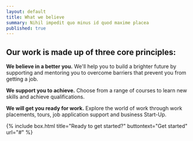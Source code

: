 ```yaml
---
layout: default
title: What we believe
summary: Nihil impedit quo minus id quod maxime placea
published: true
---
```


## Our work is made up of three core principles:

**We believe in a better you.** We'll help you to build a brighter future by supporting and mentoring you to overcome barriers that prevent you from getting a job. 

**We support you to achieve.** Choose from a range of courses to learn new skills and achieve qualifications.

**We will get you ready for work.** Explore the world of work through work placements, tours, job application support and business Start-Up.

{% include box.html title="Ready to get started?" buttontext="Get started" url="#" %}
